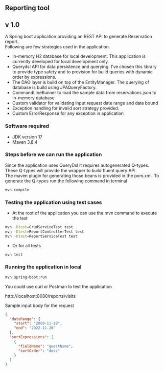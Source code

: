 ## Reporting tool

 v 1.0
-   
A Spring boot application providing an REST API to generate Reservation report.  
Following are few strategies used in the application. 
- In-memory H2 database for local development. This application is currently developed for local development only.
- Querydsl API for data persistence and querying. I've chosen this library to provide type safety and to provision for build queries with dynamic order by expressions.
- The DAO layer is build on top of the EntityManager. The querying of database is build using JPAQueryFactory.
- CommandLineRunner to load the sample data from reservations.json to in-memory database
- Custom validator for validating input request date range and date bound
- Exception handling for invalid sort strategy provided.
- Custom ErrorResponse for any exception in application


### Software required

- JDK version 17
- Maven 3.8.4


### Steps before we can run the application

Since the application uses QueryDsl it requires autogenerated Q-types.  
These Q-types will provide the wrapper to build fluent query API.  
The maven plugin for generating those beans is provided in the pom.xml.
To generate the Q-types run the following command in terminal

```bash
mvn compile
```

### Testing the application using test cases
- At the root of the application you can use the mvn command to execute the test

```bash
mvn -Dtest=CrudServiceTest test
mvn -Dtest=ReportControllerTest test
mvn -Dtest=ReportServiceTest test
```

- Or for all tests

```bash
mvn test
```
  

### Running the application in local

```bash
mvn spring-boot:run
```
You could use curl or Postman to test the application  

http://localhost:8080/reports/visits

Sample input body for the request

```json
{
  "dateRange": {
    "start": "2000-11-20",
    "end": "2022-11-20"
  },
  "sortExpressions": [
    {
      "fieldName": "guestName",
      "sortOrder": "desc"
    }
  ]
}
```